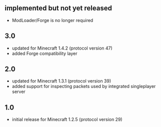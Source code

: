 ## implemented but not yet released
- ModLoader/Forge is no longer required

## 3.0
- updated for Minecraft 1.4.2 (protocol version 47)
- added Forge compatibility layer

## 2.0
- updated for Minecraft 1.3.1 (protocol version 39)
- added support for inspecting packets used by integrated singleplayer server

## 1.0
- initial release for Minecraft 1.2.5 (protocol version 29)
